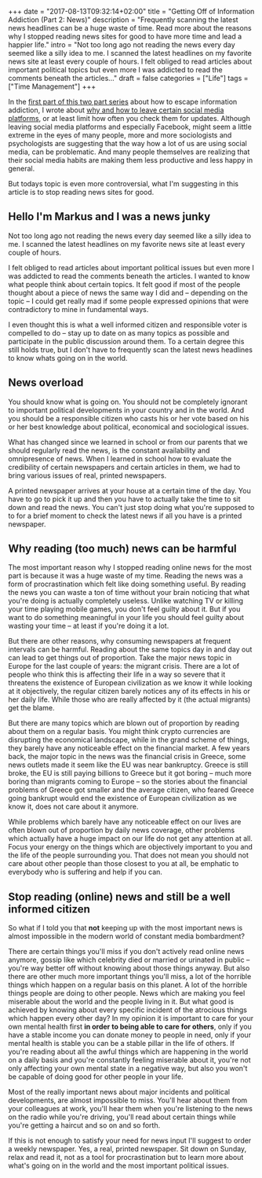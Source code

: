 +++
date = "2017-08-13T09:32:14+02:00"
title = "Getting Off of Information Addiction (Part 2: News)"
description = "Frequently scanning the latest news headlines can be a huge waste of time. Read more about the reasons why I stopped reading news sites for good to have more time and lead a happier life."
intro = "Not too long ago not reading the news every day seemed like a silly idea to me. I scanned the latest headlines on my favorite news site at least every couple of hours. I felt obliged to read articles about important political topics but even more I was addicted to read the comments beneath the articles..."
draft = false
categories = ["Life"]
tags = ["Time Management"]
+++

In the [first part of this two part series](https://markus.oberlehner.net/blog/getting-off-of-information-addiction/) about how to escape information addiction, I wrote about [why and how to leave certain social media platforms](https://markus.oberlehner.net/blog/getting-off-of-information-addiction/), or at least limit how often you check them for updates. Although leaving social media platforms and especially Facebook, might seem a little extreme in the eyes of many people, more and more sociologists and psychologists are suggesting that the way how a lot of us are using social media, can be problematic. And many people themselves are realizing that their social media habits are making them less productive and less happy in general.

But todays topic is even more controversial, what I'm suggesting in this article is to stop reading news sites for good.

## Hello I'm Markus and I was a news junky
Not too long ago not reading the news every day seemed like a silly idea to me. I scanned the latest headlines on my favorite news site at least every couple of hours.

I felt obliged to read articles about important political issues but even more I was addicted to read the comments beneath the articles. I wanted to know what people think about certain topics. It felt good if most of the people thought about a piece of news the same way I did and – depending on the topic – I could get really mad if some people expressed opinions that were contradictory to mine in fundamental ways.

I even thought this is what a well informed citizen and responsible voter is compelled to do – stay up to date on as many topics as possible and participate in the public discussion around them. To a certain degree this still holds true, but I don't have to frequently scan the latest news headlines to know whats going on in the world.

## News overload
You should know what is going on. You should not be completely ignorant to important political developments in your country and in the world. And you should be a responsible citizen who casts his or her vote based on his or her best knowledge about political, economical and sociological issues.

What has changed since we learned in school or from our parents that we should regularly read the news, is the constant availability and omnipresence of news. When I learned in school how to evaluate the credibility of certain newspapers and certain articles in them, we had to bring various issues of real, printed newspapers.

A printed newspaper arrives at your house at a certain time of the day. You have to go to pick it up and then you have to actually take the time to sit down and read the news. You can't just stop doing what you're supposed to to for a brief moment to check the latest news if all you have is a printed newspaper.

## Why reading (too much) news can be harmful
The most important reason why I stopped reading online news for the most part is because it was a huge waste of my time. Reading the news was a form of procrastination which felt like doing something useful. By reading the news you can waste a ton of time without your brain noticing that what you're doing is actually completely useless. Unlike watching TV or killing your time playing mobile games, you don't feel guilty about it. But if you want to do something meaningful in your life you should feel guilty about wasting your time – at least if you're doing it a lot.

But there are other reasons, why consuming newspapers at frequent intervals can be harmful. Reading about the same topics day in and day out can lead to get things out of proportion. Take the major news topic in Europe for the last couple of years: the migrant crisis. There are a lot of people who think this is affecting their life in a way so severe that it threatens the existence of European civilization as we know it while looking at it objectively, the regular citizen barely notices any of its effects in his or her daily life. While those who are really affected by it (the actual migrants) get the blame.

But there are many topics which are blown out of proportion by reading about them on a regular basis. You might think crypto currencies are disrupting the economical landscape, while in the grand scheme of things, they barely have any noticeable effect on the financial market. A few years back, the major topic in the news was the financial crisis in Greece, some news outlets made it seem like the EU was near bankruptcy. Greece is still broke, the EU is still paying billions to Greece but it got boring – much more boring than migrants coming to Europe – so the stories about the financial problems of Greece got smaller and the average citizen, who feared Greece going bankrupt would end the existence of European civilization as we know it, does not care about it anymore.

While problems which barely have any noticeable effect on our lives are often blown out of proportion by daily news coverage, other problems which actually have a huge impact on our life do not get any attention at all. Focus your energy on the things which are objectively important to you and the life of the people surrounding you. That does not mean you should not care about other people than those closest to you at all, be emphatic to everybody who is suffering and help if you can.

## Stop reading (online) news and still be a well informed citizen
So what if I told you that **not** keeping up with the most important news is almost impossible in the modern world of constant media bombardment?

There are certain things you'll miss if you don't actively read online news anymore, gossip like which celebrity died or married or urinated in public – you're way better off without knowing about those things anyway. But also there are other much more important things you'll miss, a lot of the horrible things which happen on a regular basis on this planet. A lot of the horrible things people are doing to other people. News which are making you feel miserable about the world and the people living in it. But what good is achieved by knowing about every specific incident of the atrocious things which happen every other day? In my opinion it is important to care for your own mental health first **in order to being able to care for others**, only if you have a stable income you can donate money to people in need, only if your mental health is stable you can be a stable pillar in the life of others. If you're reading about all the awful things which are happening in the world on a daily basis and you're constantly feeling miserable about it, you're not only affecting your own mental state in a negative way, but also you won't be capable of doing good for other people in your life.

Most of the really important news about major incidents and political developments, are almost impossible to miss. You'll hear about them from your colleagues at work, you'll hear them when you're listening to the news on the radio while you're driving, you'll read about certain things while you're getting a haircut and so on and so forth.

If this is not enough to satisfy your need for news input I'll suggest to order a weekly newspaper. Yes, a real, printed newspaper. Sit down on Sunday, relax and read it, not as a tool for procrastination but to learn more about what's going on in the world and the most important political issues.
